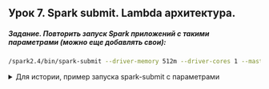 ## Урок 7. Spark submit. Lambda архитектура.

##### Задание. Повторить запуск Spark приложений с такими параметрами (можно еще добавлять свои):
 
 ```bash
 /spark2.4/bin/spark-submit --driver-memory 512m --driver-cores 1 --master local[1] my_script.py.
```


<details>
<summary>Для истории, пример запуска spark-submit с параметрами</summary>

spark-submit --conf spark.hadoop.hive.exec.max.dynamic.partitions=10000 \
--conf spark.hadoop.hive.exec.max.dynamic.partitions.pernode=3000 \
--conf spark.hadoop.hive.exec.dynamic.partition.mode=nonstrict \
--conf spark.hadoop.hive.eror.on.empty.partition=true \
--conf spark.hadoop.hive.exec.dynamic.partition=true \
--conf spark.sql.parquet.compression.codec=gzip \
--conf spark.sql.catalogImplementation=hive \
--conf spark.serializer=org.apache.spark.serializer.KryoSerializer \
--conf spark.kryoserializer.buffer=128M \
--conf spark.kryoserializer.buffer.max=2000M \
--conf spark.sql.broadcastTimeout=6000 \
--conf spark.network.timeout=600s \
--conf spark.driver.memory=20g \
--conf spark.driver.memoryOverhead=3g \
--conf spark.executor.memory=20g \
--conf spark.executor.memoryOverhead=3g \
--conf spark.dynamicAllocation.enabled=true \
--conf spark.shuffle.service.enabled=true \
--conf spark.dynamicAllocation.maxExecutors=100 \
--conf spark.sql.shuffle.partitions=300 \
--conf spark.shuffle.service.enabled=true \
my_script.py
</details>
